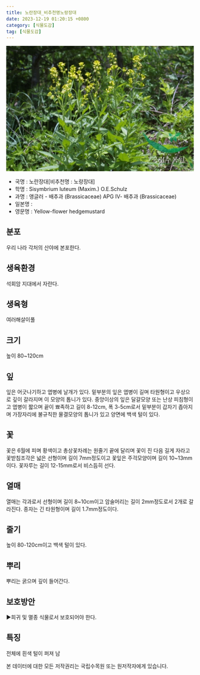 ```yaml
---
title: 노란장대_비추천명노랑장대
date: 2023-12-19 01:20:15 +0800
category: [식물도감]
tag: [식물도감]
---
```




![노란장대[비추천명 : 노랑장대]](/assets/img/fileUpload/plants/basic/Cruciferae/Sisymbrium/8626/1_th2.JPG)
- 국명 : 노란장대[비추천명 : 노랑장대]
- 학명 : Sisymbrium luteum (Maxim.) O.E.Schulz
- 과명 : 앵글러 - 배추과 (Brassicaceae) APG Ⅳ- 배추과 (Brassicaceae)
- 일본명 : 
- 영문명 : Yellow-flower hedgemustard


## 분포
우리 나라 각처의 산야에 본포한다.
## 생육환경
석회암 지대에서 자란다.
## 생육형
여러해살이풀 
## 크기
높이 80~120cm
## 잎
잎은 어긋나기하고 엽병에 날개가 있다. 밑부분의 잎은 엽병이 길며 타원형이고 우상으로 깊이 갈라지며 이 모양의 톱니가 있다. 중앙이상의 잎은 달걀모양 또는 난상 피침형이고 엽병이 짧으며 끝이 뾰족하고 길이 8-12cm, 폭 3-5cm로서 밑부분이 갑자기 좁아지며 가장자리에 불규칙한 물결모양의 톱니가 있고 양면에 백색 털이 있다.
## 꽃
꽃은 6월에 피며 황색이고 총상꽃차례는 원줄기 끝에 달리며 꽃이 진 다음 길게 자라고 꽃받침조각은 넓은 선형이며 길이 7mm정도이고 꽃잎은 주걱모양이며 길이 10~13mm이다. 꽃자루는 길이 12-15mm로서 비스듬히 선다. 
## 열매
열매는 각과로서 선형이며 길이 8~10cm이고 암술머리는 길이 2mm정도로서 2개로 갈라진다. 종자는 긴 타원형이며 길이 1.7mm정도이다.
## 줄기
높이 80-120cm이고 백색 털이 있다.
## 뿌리
뿌리는 굵으며 깊이 들어간다.
## 보호방안
▶희귀 및 멸종 식물로서 보호되어야 한다.
## 특징
전체에 흰색 털이 퍼져 남






본 데이터에 대한 모든 저작권리는 국립수목원 또는 원저작자에게 있습니다.
